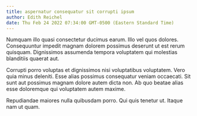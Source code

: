 ```yaml
---
title: aspernatur consequatur sit corrupti ipsum
author: Edith Reichel
date: Thu Feb 24 2022 07:34:00 GMT-0500 (Eastern Standard Time)
---
```

Numquam illo quasi consectetur ducimus earum. Illo vel quos dolores. Consequuntur impedit magnam dolorem possimus deserunt ut est rerum quisquam. Dignissimos assumenda tempora voluptatem qui molestias blanditiis quaerat aut.

 Corrupti porro voluptas et dignissimos nisi voluptatibus voluptatem. Vero quia minus deleniti. Esse alias possimus consequatur veniam occaecati. Sit sunt aut possimus magnam dolore autem dicta non. Ab quo beatae alias esse doloremque qui voluptatem autem maxime.

 Repudiandae maiores nulla quibusdam porro. Qui quis tenetur ut. Itaque nam ut quam.